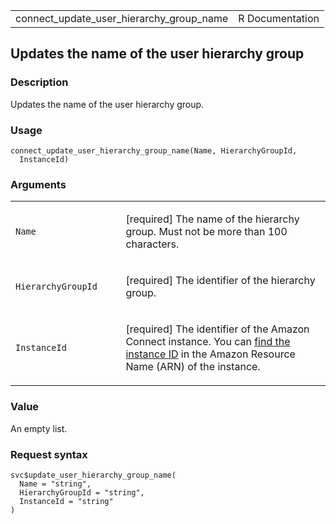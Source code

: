 <table style="width: 100%;">
<tbody>
<tr class="odd">
<td>connect_update_user_hierarchy_group_name</td>
<td style="text-align: right;">R Documentation</td>
</tr>
</tbody>
</table>

## Updates the name of the user hierarchy group

### Description

Updates the name of the user hierarchy group.

### Usage

    connect_update_user_hierarchy_group_name(Name, HierarchyGroupId,
      InstanceId)

### Arguments

<table>
<colgroup>
<col style="width: 35%" />
<col style="width: 65%" />
</colgroup>
<tbody>
<tr class="odd">
<td><code
id="connect_update_user_hierarchy_group_name_:_Name">Name</code></td>
<td><p>[required] The name of the hierarchy group. Must not be more than
100 characters.</p></td>
</tr>
<tr class="even">
<td><code
id="connect_update_user_hierarchy_group_name_:_HierarchyGroupId">HierarchyGroupId</code></td>
<td><p>[required] The identifier of the hierarchy group.</p></td>
</tr>
<tr class="odd">
<td><code
id="connect_update_user_hierarchy_group_name_:_InstanceId">InstanceId</code></td>
<td><p>[required] The identifier of the Amazon Connect instance. You can
<a
href="https://docs.aws.amazon.com/connect/latest/adminguide/find-instance-arn.html">find
the instance ID</a> in the Amazon Resource Name (ARN) of the
instance.</p></td>
</tr>
</tbody>
</table>

### Value

An empty list.

### Request syntax

    svc$update_user_hierarchy_group_name(
      Name = "string",
      HierarchyGroupId = "string",
      InstanceId = "string"
    )
